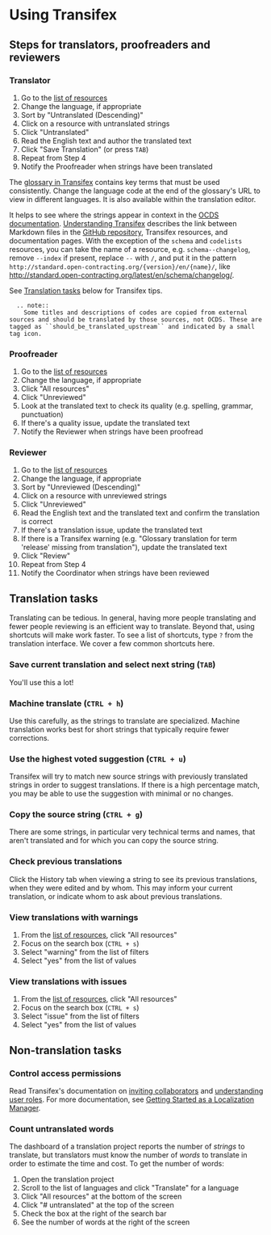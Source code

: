 # Using Transifex

## Steps for translators, proofreaders and reviewers

### Translator

1. Go to the [list of resources](https://www.transifex.com/OpenDataServices/open-contracting-standard-1-1/translate/#es)
1. Change the language, if appropriate
1. Sort by "Untranslated (Descending)"
1. Click on a resource with untranslated strings
1. Click "Untranslated"
1. Read the English text and author the translated text
1. Click "Save Translation" (or press `TAB`)
1. Repeat from Step 4
1. Notify the Proofreader when strings have been translated

The [glossary in Transifex](https://www.transifex.com/OpenDataServices/open-contracting-standard-1-1/glossary/en/) contains key terms that must be used consistently. Change the language code at the end of the glossary's URL to view in different languages. It is also available within the translation editor.

It helps to see where the strings appear in context in the [OCDS documentation](http://standard.open-contracting.org/). [Understanding Transifex](../understanding_transifex) describes the link between Markdown files in the [GitHub repository](https://github.com/open-contracting/standard), Transifex resources, and documentation pages. With the exception of the `schema` and `codelists` resources, you can take the name of a resource, e.g. `schema--changelog`, remove `--index` if present, replace `--` with `/`, and put it in the pattern `http://standard.open-contracting.org/{version}/en/{name}/`, like <http://standard.open-contracting.org/latest/en/schema/changelog/>.

See [Translation tasks](#translation-tasks) below for Transifex tips.

```eval_rst
  .. note::
    Some titles and descriptions of codes are copied from external sources and should be translated by those sources, not OCDS. These are tagged as ``should_be_translated_upstream`` and indicated by a small tag icon.
```

### Proofreader

1. Go to the [list of resources](https://www.transifex.com/OpenDataServices/open-contracting-standard-1-1/translate/#es)
1. Change the language, if appropriate
1. Click "All resources"
1. Click "Unreviewed"
1. Look at the translated text to check its quality (e.g. spelling, grammar, punctuation)
1. If there's a quality issue, update the translated text
1. Notify the Reviewer when strings have been proofread

### Reviewer

1. Go to the [list of resources](https://www.transifex.com/OpenDataServices/open-contracting-standard-1-1/translate/#es)
1. Change the language, if appropriate
1. Sort by "Unreviewed (Descending)"
1. Click on a resource with unreviewed strings
1. Click "Unreviewed"
1. Read the English text and the translated text and confirm the translation is correct
1. If there's a translation issue, update the translated text
1. If there is a Transifex warning (e.g. "Glossary translation for term 'release' missing from translation"), update the translated text
1. Click "Review"
1. Repeat from Step 4
1. Notify the Coordinator when strings have been reviewed

## Translation tasks

Translating can be tedious. In general, having more people translating and fewer people reviewing is an efficient way to translate. Beyond that, using shortcuts will make work faster. To see a list of shortcuts, type `?` from the translation interface. We cover a few common shortcuts here.

### Save current translation and select next string (`TAB`)

You'll use this a lot!

### Machine translate (`CTRL + h`)

Use this carefully, as the strings to translate are specialized. Machine translation works best for short strings that typically require fewer corrections.

### Use the highest voted suggestion (`CTRL + u`)

Transifex will try to match new source strings with previously translated strings in order to suggest translations. If there is a high percentage match, you may be able to use the suggestion with minimal or no changes.

### Copy the source string (`CTRL + g`)

There are some strings, in particular very technical terms and names, that aren't translated and for which you can copy the source string.

### Check previous translations

Click the History tab when viewing a string to see its previous translations, when they were edited and by whom. This may inform your current translation, or indicate whom to ask about previous translations.

### View translations with warnings

1. From the [list of resources](https://www.transifex.com/OpenDataServices/open-contracting-standard-1-1/translate/#es), click "All resources"
1. Focus on the search box (`CTRL + s`)
1. Select "warning" from the list of filters
1. Select "yes" from the list of values

### View translations with issues

1. From the [list of resources](https://www.transifex.com/OpenDataServices/open-contracting-standard-1-1/translate/#es), click "All resources"
1. Focus on the search box (`CTRL + s`)
1. Select "issue" from the list of filters
1. Select "yes" from the list of values

## Non-translation tasks

### Control access permissions

Read Transifex's documentation on [inviting collaborators](https://docs.transifex.com/teams/inviting-collaborators/) and [understanding user roles](https://docs.transifex.com/teams/understanding-user-roles). For more documentation, see [Getting Started as a Localization Manager](https://docs.transifex.com/getting-started/getting-started-as-a-manager).

### Count untranslated words

The dashboard of a translation project reports the number of *strings* to translate, but translators must know the number of *words* to translate in order to estimate the time and cost. To get the number of words:

1. Open the translation project
1. Scroll to the list of languages and click "Translate" for a language
1. Click "All resources" at the bottom of the screen
1. Click "# untranslated" at the top of the screen
1. Check the box at the right of the search bar
1. See the number of words at the right of the screen

